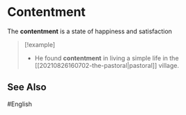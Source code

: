 # Contentment

The **contentment** is a state of happiness and satisfaction

> [!example]
> - He found **contentment** in living a simple life in the [[20210826160702-the-pastoral|pastoral]] village. 

## See Also 

#English 

